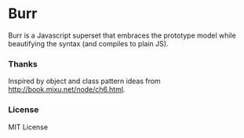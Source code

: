 Burr
====

Burr is a Javascript superset that embraces the prototype model while beautifying the syntax (and compiles to plain JS). 



### Thanks

Inspired by object and class pattern ideas from http://book.mixu.net/node/ch6.html.

### License
MIT License